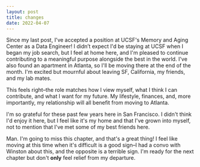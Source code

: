 ```yaml
---
layout: post
title: changes
date: 2022-04-07
---
```


Since my last post, I've accepted a position at UCSF's Memory and Aging Center as a Data Engineer! I didn’t expect I'd be staying at UCSF when I began 
my job search, but I feel at home here, and I'm pleased to continue contributing to a meaningful purpose alongside the best in the world. I've also found an
apartment in Atlanta, so I'll be moving there at the end of the month. I'm excited but mournful about leaving SF, California, my friends, and my lab mates.

This feels right–the role matches how I view myself, what I think I can contribute, and what I want for my future. My lifestyle, finances, and, more importantly,
my relationship will all benefit from moving to Atlanta.

I'm so grateful for these past few years here in San Francisco. I didn't think I'd enjoy it here, but I feel like it's my home and that I've grown into myself, 
not to mention that I've met some of my best friends here. 

Man. I'm going to miss this chapter, and that's a great thing! I feel like moving at this time when it's difficult is a good sign–I had a convo with Winston about this,
and the opposite is a terrible sign. I'm ready for the next chapter but don't **only** feel relief from my departure. 
